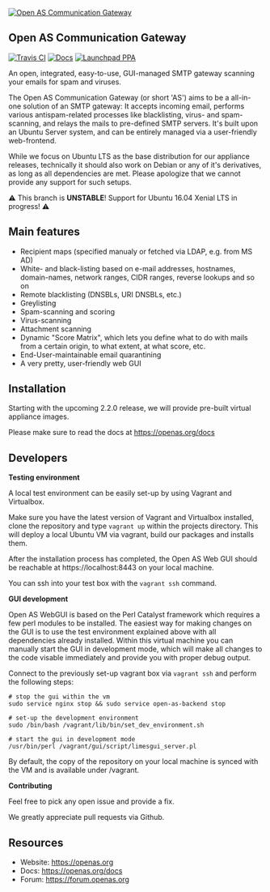 [![Open AS Communication Gateway](https://openas.org/assets/img/logo.png)](https://openas.org) 
## Open AS Communication Gateway

[![Travis CI](https://travis-ci.org/open-as-team/open-as-cgw.svg?branch=master)](https://travis-ci.org/open-as-team/open-as-cgw)
[![Docs](https://img.shields.io/badge/docs-in%20progress-orange.svg)](https://openas.org/docs)
[![Launchpad PPA](https://img.shields.io/badge/launchpad-ppa-green.svg)](https://code.launchpad.net/~open-as-team/+recipe/open-as-cgw-daily)

An open, integrated, easy-to-use, GUI-managed SMTP gateway scanning your emails for spam and viruses.

The Open AS Communication Gateway (or short 'AS') aims to be a all-in-one solution of an SMTP gateway: It accepts incoming email, performs various antispam-related processes like blacklisting, virus- and spam-scanning, and relays the mails to pre-defined SMTP servers. It's built upon an Ubuntu Server system, and can be entirely managed via a user-friendly web-frontend.

While we focus on Ubuntu LTS as the base distribution for our appliance releases, technically it should also work on Debian or any of it's derivatives, as long as all dependencies are met. Please apologize that we cannot provide any support for such setups.

:warning: This branch is **UNSTABLE**! Support for Ubuntu 16.04 Xenial LTS in progress! :warning:

Main features
----------------------------------------

 * Recipient maps (specified manualy or fetched via LDAP, e.g. from MS AD)
 * White- and black-listing based on e-mail addresses, hostnames, domain-names, network ranges, CIDR ranges, reverse lookups and so on
 * Remote blacklisting (DNSBLs, URI DNSBLs, etc.)
 * Greylisting
 * Spam-scanning and scoring
 * Virus-scanning
 * Attachment scanning
 * Dynamic "Score Matrix", which lets you define what to do with mails from a certain origin, to what extent, at what score, etc.
 * End-User-maintainable email quarantining
 * A very pretty, user-friendly web GUI

Installation
----------------------------------------

Starting with the upcoming 2.2.0 release, we will provide pre-built virtual appliance images.

Please make sure to read the docs at https://openas.org/docs

Developers
----------------------------------------

**Testing environment**

A local test environment can be easily set-up by using Vagrant and Virtualbox.

Make sure you have the latest version of Vagrant and Virtualbox installed, clone the repository and type `vagrant up` within the projects directory. This will deploy a local Ubuntu VM via vagrant, build our packages and installs them.

After the installation process has completed, the Open AS Web GUI should be reachable at https://localhost:8443 on your local machine. 

You can ssh into your test box with the `vagrant ssh` command.

**GUI development**

Open AS WebGUI is based on the Perl Catalyst framework which requires a few perl modules to be installed. The easiest way for making changes on the GUI is to use the test environment explained above with all dependencies already installed. Within this virtual machine you can manually start the GUI in development mode, which will make all changes to the code visable immediately and provide you with proper debug output.

Connect to the previously set-up vagrant box via `vagrant ssh` and perform the following steps: 

	# stop the gui within the vm 
	sudo service nginx stop && sudo service open-as-backend stop 

	# set-up the development environment
	sudo /bin/bash /vagrant/lib/bin/set_dev_environment.sh

	# start the gui in development mode
	/usr/bin/perl /vagrant/gui/script/limesgui_server.pl

By default, the copy of the repository on your local machine is synced with the VM and is available under /vagrant. 

**Contributing**

Feel free to pick any open issue and provide a fix.

We greatly appreciate pull requests via Github. 

Resources
----------------------------------------
* Website: https://openas.org
* Docs:    https://openas.org/docs
* Forum:   https://forum.openas.org
